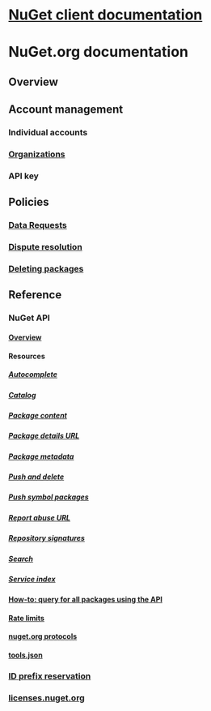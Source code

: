 # [NuGet client documentation](../index.md)
# NuGet.org documentation
## Overview
## Account management
### Individual accounts
### [Organizations](organizations-on-nuget-org.md)
### API key
## Policies
### [Data Requests](../policies/Data-requests?toc=/nuget/nuget-org/toc.json)
### [Dispute resolution](../policies/dispute-resolution?toc=/nuget/nuget-org/toc.json)
### [Deleting packages](../policies/deleting-packages?toc=/nuget/nuget-org/toc.json)
## Reference
### NuGet API
#### [Overview](../api/overview?toc=/nuget/nuget-org/toc.json)
#### Resources
##### [Autocomplete](../api/search-autocomplete-service-resource.md)
##### [Catalog](../api/catalog-resource.md)
##### [Package content](../api/package-base-address-resource.md)
##### [Package details URL](../api/package-details-template-resource.md)
##### [Package metadata](../api/registration-base-url-resource.md)
##### [Push and delete](../api/package-publish-resource.md)
##### [Push symbol packages](../api/symbol-package-publish-resource.md)
##### [Report abuse URL](../api/report-abuse-resource.md)
##### [Repository signatures](../api/repository-signatures-resource.md)
##### [Search](../api/search-query-service-resource.md)
##### [Service index](../api/service-index.md)
#### [How-to: query for all packages using the API](../guides/api/query-for-all-published-packages.md)
#### [Rate limits](../api/rate-limits.md)
#### [nuget.org protocols](../api/nuget-protocols.md)
#### [tools.json](../api/tools-json.md)
### [ID prefix reservation](id-prefix-reservation.md)
### [licenses.nuget.org](licenses.nuget.org.md)